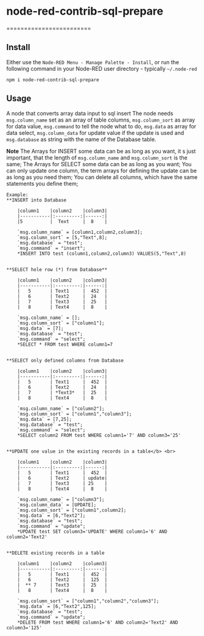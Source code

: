 # node-red-contrib-sql-prepare
========================

Install
-------

Either use the `Node-RED Menu - Manage Palette - Install`, or run the following command in your Node-RED user directory - typically `~/.node-red`

    npm i node-red-contrib-sql-prepare


Usage
-----

A node that converts array data input to sql insert
	The node needs 
	`msg.column_name` set as an array of table columns, 
	`msg.column_sort` as array for data value,
	`msg.command` to tell the node what to do, 
	`msg.data` as array for data select,
	`msg.column_data` for update value if the update is used and 
	`msg.database` as string with the name of the Database table.
	
**Note**
The Arrays for INSERT some data can be as long as you want, it s just important, that the length of `msg.column_name` and `msg.column_sort` is the same;
The Arrays for SELECT some data can be as long as you want;
You can only update one column, the term arrays for defining the update can be as long as you need them;
You can delete all columns, which have the same statements you define them;
	
	
	Example:
	**INSERT into Database
		
		|column1	|column2	|column3|
		|-----------|:---------:|------:|
		|5			|  Text   	|  8	|
		
		`msg.column_name` = [column1,column2,column3];
		`msg.column_sort` = [5,"Text",8];
		`msg.database` = "test";
		`msg.command` = "insert";
		*INSERT INTO test (column1,column2,column3) VALUES(5,"Text",8)
		
		
	**SELECT hole row (*) from Database**
		
		|column1	|column2	|column3|
		|-----------|:---------:|------:|
		|   5		| Text1    	|  452	|
		|   6		| Text2		|  24	|
		|   7	    | Text3		|  25	|	
		|   8	 	| Text4		|  8	|
		
		`msg.column_name` = [];
		`msg.column_sort` = ["column1"];
		`msg.data` = [7];
		`msg.database` = "test";
		`msg.command` = "select";
		*SELECT * FROM test WHERE column1=7
		
		
	**SELECT only defined columns from Database
		
		|column1	|column2	|column3|
		|-----------|:---------:|------:|
		|   5		| Text1    	|  452	|
		|   6		| Text2		|  24	|
		|   7	    | *Text3*	|  25	|	
		|   8	 	| Text4		|  8	|
		
		`msg.column_name` = ["column2"];
		`msg.column_sort` = ["column1","column3"];
		`msg.data` = [7,25];
		`msg.database` = "test";
		`msg.command` = "select";
		*SELECT column2 FROM test WHERE column1='7' AND column3='25'


	**UPDATE one value in the existing records in a table</b> <br>
		
		|column1	|column2	|column3|
		|-----------|:---------:|------:|
		|   5		| Text1    	|  452	|
		|   6		| Text2		| update|
		|   7	    | Text3		| 25	|	
		|   8	 	| Text4		|  8	|
		
		`msg.column_name` = ["column3"];
		`msg.column_data` = [UPDATE];
		`msg.column_sort` = ["column1",column2];
		`msg.data` = [6,"Text2"];
		`msg.database` = "test";
		`msg.command` = "update";
		*UPDATE test SET column3='UPDATE' WHERE column1='6' AND column2='Text2'


	**DELETE existing records in a table
		
		|column1	|column2	|column3|
		|-----------|:---------:|------:|
		|   5		| Text1    	|  452	|
		|   6		| Text2		|  125	|
		|  ** 7	    | Text3		|  25	|	
		|   8	 	| Text4		|  8	|
		
		`msg.column_sort` = ["column1","column2","column3"];
		`msg.data` = [6,"Text2",125];
		`msg.database` = "test";
		`msg.command` = "update";
		*DELETE FROM test WHERE column1='6' AND column2='Text2' AND column3='125'
